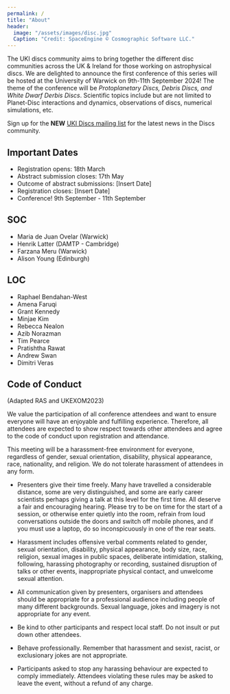 ```yaml
---
permalink: /
title: "About"
header: 
  image: "/assets/images/disc.jpg"
  Caption: "Credit: SpaceEngine © Cosmographic Software LLC."
---
```


The UKI discs community aims to bring together the different disc communities across the UK & Ireland for those working on astrophysical discs. We are delighted to announce the first conference of this series will be hosted at the University of Warwick on 9th-11th September 2024! The theme of the conference will be _Protoplanetary Discs, Debris Discs, and White Dwarf Derbis Discs_. Scientific topics include but are not limited to Planet-Disc interactions and dynamics, observations of discs, numerical simulations, etc.

Sign up for the **NEW** [UKI Discs mailing list](https://ukidiscs.github.io/discussions2024/mailing-list) for the latest news in the Discs community.

## Important Dates
- Registration opens: 18th March
- Abstract submission closes: 17th May
- Outcome of abstract submissions: [Insert Date]
- Registration closes: [Insert Date]
- Conference! 9th September - 11th September

## SOC
- Maria de Juan Ovelar (Warwick)
- Henrik Latter (DAMTP - Cambridge)
- Farzana Meru (Warwick)
- Alison Young (Edinburgh)

## LOC
- Raphael Bendahan-West
- Amena Faruqi
- Grant Kennedy
- Minjae Kim
- Rebecca Nealon
- Azib Norazman
- Tim Pearce
- Pratishtha Rawat
- Andrew Swan
- Dimitri Veras

## Code of Conduct 

(Adapted RAS and UKEXOM2023)

We value the participation of all conference attendees and want to ensure everyone will have an enjoyable and fulfilling experience. Therefore, all attendees are expected to show respect towards other attendees and agree to the code of conduct upon registration and attendance.

This meeting will be a harassment-free environment for everyone, regardless of gender, sexual orientation, disability, physical appearance, race, nationality, and religion. We do not tolerate harassment of attendees in any form.

- Presenters give their time freely. Many have travelled a considerable distance, some are very distinguished, and some are early career scientists perhaps giving a talk at this level for the first time. All deserve a fair and encouraging hearing. Please try to be on time for the start of a session, or otherwise enter quietly into the room, refrain from loud conversations outside the doors and switch off mobile phones, and if you must use a laptop, do so inconspicuously in one of the rear seats.

- Harassment includes offensive verbal comments related to gender, sexual orientation, disability, physical appearance, body size, race, religion, sexual images in public spaces, deliberate intimidation, stalking, following, harassing photography or recording, sustained disruption of talks or other events, inappropriate physical contact, and unwelcome sexual attention.

- All communication given by presenters, organisers and attendees should be appropriate for a professional audience including people of many different backgrounds. Sexual language, jokes and imagery is not appropriate for any event.

- Be kind to other participants and respect local staff. Do not insult or put down other attendees.

- Behave professionally. Remember that harassment and sexist, racist, or exclusionary jokes are not appropriate.

- Participants asked to stop any harassing behaviour are expected to comply immediately. Attendees violating these rules may be asked to leave the event, without a refund of any charge.
